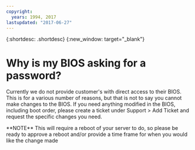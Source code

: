 ```yaml
---
copyright:
  years: 1994, 2017
lastupdated: "2017-06-27"
---
```


{:shortdesc: .shortdesc}
{:new_window: target="_blank"}

# Why is my BIOS asking for a password?

Currently we do not provide customer's with direct access to their BIOS. This is for a various number of reasons, but that is not to say you cannot make changes to the BIOS. If you need anything modified in the BIOS, including boot order, please create a ticket under Support > Add Ticket and request the specific changes you need.

\*\*NOTE\*\* This will require a reboot of your server to do, so please be ready to approve a reboot and/or provide a time frame for when you would like the change made
